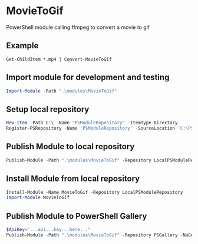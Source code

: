 # MovieToGif
PowerShell module calling ffmpeg to convert a movie to gif

## Example
```
Get-ChildItem *.mp4 | Convert-MovieToGif
```
## Import module for development and testing
```powershell
Import-Module -Path ".\modules\MovieToGif"
```

## Setup local repository
```powershell
New-Item -Path C:\ -Name "PSModuleRepository" -ItemType Directory
Register-PSRepository -Name 'PSModuleRepository' -SourceLocation 'C:\PSModuleRepository' -PublishLocation 'C:\PSModuleRepository' -InstallationPolicy Trusted
```

## Publish Module to local repository
```powershell
Publish-Module -Path ".\modules\MovieToGif" -Repository LocalPSModuleRepository
```

## Install Module from local repository
```powershell
Install-Module -Name MovieToGif -Repository LocalPSModuleRepository
Import-Module MovieToGif
```

## Publish Module to PowerShell Gallery
```powershell
$ApiKey="...api...key...here..."
Publish-Module -Path ".\modules\MovieToGif" -Repository PSGallery -NuGetApiKey $ApiKey
```
